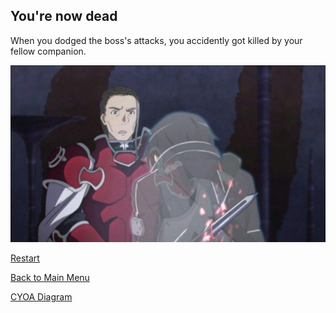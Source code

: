 ## You're now dead

When you dodged the boss's attacks, you accidently got killed by your fellow companion. 

![](../images/dodge-death.jpg)           

[Restart](start.md)  

[Back to Main Menu](../README.md)

[CYOA Diagram](https://docs.google.com/drawings/d/10zg9kS2b_twrKrwHkrUDNyGKxz7eVm7TwXgIEUePHK8/edit?usp=sharing)